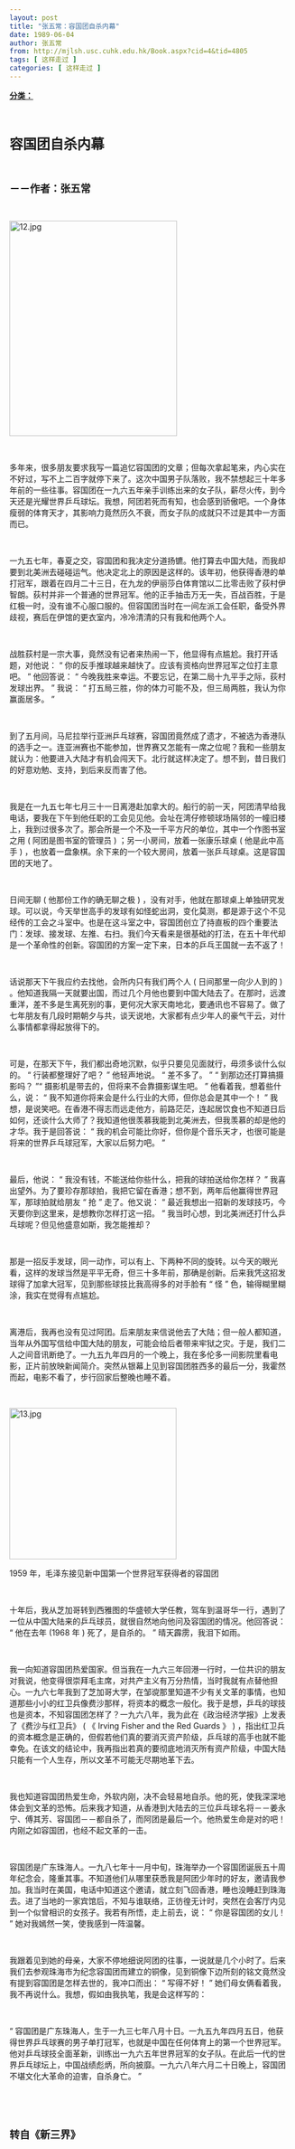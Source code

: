 ```yaml
---
layout: post
title: "张五常：容国团自杀内幕"
date: 1989-06-04
author: 张五常
from: http://mjlsh.usc.cuhk.edu.hk/Book.aspx?cid=4&tid=4805
tags: [ 这样走过 ]
categories: [ 这样走过 ]
---
```


<div style="margin: 15px 10px 10px 0px;">
 <div>
  <span id="ctl00_ContentPlaceHolder1_chapter1_SubjectLabel" style="font-weight:bold;text-decoration:underline;">
   分类：
  </span>
 </div>
 <p class="p1">
  <b>
   <font size="5">
    <span class="s1">
    </span>
    <br/>
   </font>
  </b>
 </p>
 <p class="p2">
  <span class="s1">
   <b>
    <font size="5">
     容国团自杀内幕
    </font>
   </b>
  </span>
 </p>
 <p class="p1">
  <b>
   <font size="4">
    <span class="s1">
    </span>
    <br/>
   </font>
  </b>
 </p>
 <p class="p2">
  <span class="s1">
   <b>
    <font size="4">
     －－作者：张五常
    </font>
   </b>
  </span>
 </p>
 <p class="p1">
  <span class="s1">
  </span>
  <br/>
 </p>
 <p class="p3">
  <span class="s1">
   <img alt="12.jpg" border="0" height="381" src="/medias/contents/4805/12.jpg" width="297"/>
  </span>
 </p>
 <p class="p1">
  <span class="s1">
  </span>
  <br/>
 </p>
 <p class="p2">
  <span class="s1">
   多年来，很多朋友要求我写一篇追忆容国团的文章；但每次拿起笔来，内心实在不好过，写不上二百字就停下来了。这次中国男子队落败，我不禁想起三十年多年前的一些往事。容国团在一九六五年亲手训练出来的女子队，薪尽火传，到今天还是光耀世界乒乓球坛。我想，阿团若死而有知，也会感到骄傲吧。一个身体瘦弱的体育天才，其影响力竟然历久不衰，而女子队的成就只不过是其中一方面而已。
  </span>
 </p>
 <p class="p1">
  <span class="s1">
  </span>
  <br/>
 </p>
 <p class="p2">
  <span class="s1">
   一九五七年，春夏之交，容国团和我决定分道扬镳。他打算去中国大陆，而我却要到北美洲去碰碰运气。他决定北上的原因是这样的。该年初，他获得香港的单打冠军，跟着在四月二十三日，在九龙的伊丽莎白体育馆以二比零击败了荻村伊智朗。荻村并非一个普通的世界冠军。他的正手抽击万无一失，百战百胜，于是红极一时，没有谁不心服口服的。但容国团当时在一间左派工会任职，备受外界歧视，赛后在伊馆的更衣室内，冷冷清清的只有我和他两个人。
  </span>
 </p>
 <p class="p1">
  <span class="s1">
  </span>
  <br/>
 </p>
 <p class="p2">
  <span class="s1">
   战胜荻村是一宗大事，竟然没有记者来热闹一下，他显得有点尴尬。我打开话题，对他说：
  </span>
  <span class="s2">
   “
  </span>
  <span class="s1">
   你的反手推球越来越快了。应该有资格向世界冠军之位打主意吧。
  </span>
  <span class="s2">
   ”
  </span>
  <span class="s1">
   他回答说：
  </span>
  <span class="s2">
   “
  </span>
  <span class="s1">
   今晚我胜来幸运。不要忘记，在第二局十九平手之际，荻村发球出界。
  </span>
  <span class="s2">
   ”
  </span>
  <span class="s1">
   我说：
  </span>
  <span class="s2">
   “
  </span>
  <span class="s1">
   打五局三胜，你的体力可能不及，但三局两胜，我认为你赢面居多。
  </span>
  <span class="s2">
   ”
  </span>
 </p>
 <p class="p1">
  <span class="s1">
  </span>
  <br/>
 </p>
 <p class="p2">
  <span class="s1">
   到了五月间，马尼拉举行亚洲乒乓球赛，容国团竟然成了遗才，不被选为香港队的选手之一。连亚洲赛也不能参加，世界赛又怎能有一席之位呢？我和一些朋友就认为：他要进入大陆才有机会闯天下。北行就这样决定了。想不到，昔日我们的好意劝勉、支持，到后来反而害了他。
  </span>
 </p>
 <p class="p1">
  <span class="s1">
  </span>
  <br/>
 </p>
 <p class="p2">
  <span class="s1">
   我是在一九五七年七月三十一日离港赴加拿大的。船行的前一天，阿团清早给我电话，要我在下午到他任职的工会见见他。会址在湾仔修顿球场隔邻的一幢旧楼上，我到过很多次了。那会所是一个不及一千平方尺的单位，其中一个作图书室之用
  </span>
  <span class="s2">
   (
  </span>
  <span class="s1">
   阿团是图书室的管理员
  </span>
  <span class="s2">
   )
  </span>
  <span class="s1">
   ；另一小房间，放着一张康乐球桌
  </span>
  <span class="s2">
   (
  </span>
  <span class="s1">
   他是此中高手
  </span>
  <span class="s2">
   )
  </span>
  <span class="s1">
   ，也放着一盘象棋。余下来的一个较大房间，放着一张乒乓球桌。这是容国团的天地了。
  </span>
 </p>
 <p class="p1">
  <span class="s1">
  </span>
  <br/>
 </p>
 <p class="p2">
  <span class="s1">
   日间无聊
  </span>
  <span class="s2">
   (
  </span>
  <span class="s1">
   他那份工作的确无聊之极
  </span>
  <span class="s2">
   )
  </span>
  <span class="s1">
   ，没有对手，他就在那球桌上单独研究发球。可以说，今天举世高手的发球有如怪蛇出洞，变化莫测，都是源于这个不见经传的工会之斗室中。也是在这斗室之中，容国团创立了持直板的四个重要法门：发球、接发球、左推、右扫。我们今天看来是很基础的打法，在五十年代却是一个革命性的创新。容国团的方案一定下来，日本的乒乓王国就一去不返了！
  </span>
 </p>
 <p class="p1">
  <span class="s1">
  </span>
  <br/>
 </p>
 <p class="p2">
  <span class="s1">
   话说那天下午我应约去找他，会所内只有我们两个人
  </span>
  <span class="s2">
   (
  </span>
  <span class="s1">
   日间那里一向少人到的
  </span>
  <span class="s2">
   )
  </span>
  <span class="s1">
   。他知道我隔一天就要出国，而过几个月他也要到中国大陆去了。在那时，远渡重洋，差不多是生离死别的事，更何况大家天南地北，要通讯也不容易了。做了七年朋友有几段时期朝夕与共，谈天说地，大家都有点少年人的豪气干云，对什么事情都拿得起放得下的。
  </span>
 </p>
 <p class="p1">
  <span class="s1">
  </span>
  <br/>
 </p>
 <p class="p2">
  <span class="s1">
   可是，在那天下午，我们都出奇地沉默，似乎只要见见面就行，毋须多谈什么似的。
  </span>
  <span class="s2">
   “
  </span>
  <span class="s1">
   行装都整理好了吧？
  </span>
  <span class="s2">
   ”
  </span>
  <span class="s1">
   他轻声地说。
  </span>
  <span class="s2">
   “
  </span>
  <span class="s1">
   差不多了。
  </span>
  <span class="s2">
   ” “
  </span>
  <span class="s1">
   到那边还打算搞摄影吗？
  </span>
  <span class="s2">
   ”“
  </span>
  <span class="s1">
   摄影机是带去的，但将来不会靠摄影谋生吧。
  </span>
  <span class="s2">
   ”
  </span>
  <span class="s1">
   他看着我，想着些什么，说：
  </span>
  <span class="s2">
   “
  </span>
  <span class="s1">
   我不知道你将来会是什么行业的大师，但你总会是其中一个！
  </span>
  <span class="s2">
   ”
  </span>
  <span class="s1">
   我想，是说笑吧。在香港不得志而远走他方，前路茫茫，连起居饮食也不知道日后如何，还谈什么大师了？我知道他很羡慕我能到北美洲去，但我羡慕的却是他的才华。我于是回答说：
  </span>
  <span class="s2">
   “
  </span>
  <span class="s1">
   我的机会可能比你好，但你是个音乐天才，也很可能是将来的世界乒乓球冠军，大家以后努力吧。
  </span>
  <span class="s2">
   ”
  </span>
 </p>
 <p class="p1">
  <span class="s1">
  </span>
  <br/>
 </p>
 <p class="p2">
  <span class="s1">
   最后，他说：
  </span>
  <span class="s2">
   “
  </span>
  <span class="s1">
   我没有钱，不能送给你些什么，把我的球拍送给你怎样？
  </span>
  <span class="s2">
   ”
  </span>
  <span class="s1">
   我喜出望外。为了要珍存那球拍，我把它留在香港；想不到，两年后他赢得世界冠军，那球拍就给朋友
  </span>
  <span class="s2">
   “
  </span>
  <span class="s1">
   抢
  </span>
  <span class="s2">
   ”
  </span>
  <span class="s1">
   走了。他又说：
  </span>
  <span class="s2">
   “
  </span>
  <span class="s1">
   最近我想出一招新的发球技巧，今天要你到这里来，是想教你怎样打这一招。
  </span>
  <span class="s2">
   ”
  </span>
  <span class="s1">
   我当时心想，到北美洲还打什么乒乓球呢？但见他盛意如斯，我怎能推却？
  </span>
 </p>
 <p class="p1">
  <span class="s1">
  </span>
  <br/>
 </p>
 <p class="p2">
  <span class="s1">
   那是一招反手发球，同一动作，可以有上、下两种不同的旋转。以今天的眼光看，这样的发球当然是平平无奇，但三十多年前，那确是创新。后来我凭这招发球得了加拿大冠军，见到那些球技比我高得多的对手脸有
  </span>
  <span class="s2">
   “
  </span>
  <span class="s1">
   怪
  </span>
  <span class="s2">
   ”
  </span>
  <span class="s1">
   色，输得糊里糊涂，我实在觉得有点尴尬。
  </span>
 </p>
 <p class="p1">
  <span class="s1">
  </span>
  <br/>
 </p>
 <p class="p2">
  <span class="s1">
   离港后，我再也没有见过阿团。后来朋友来信说他去了大陆；但一般人都知道，当年从外国写信给中国大陆的朋友，可能会给后者带来牢狱之灾。于是，我们二人之间音讯断绝了。一九五九年四月的一个晚上，我在多伦多一间影院里看电影，正片前放映新闻简介。突然从银幕上见到容国团胜西多的最后一分，我霍然而起，电影不看了，步行回家后整晚也睡不着。
  </span>
 </p>
 <p class="p1">
  <span class="s1">
  </span>
  <br/>
 </p>
 <p class="p3">
  <span class="s1">
   <img alt="13.jpg" border="0" height="268" src="/medias/contents/4805/13.jpg" width="296"/>
  </span>
 </p>
 <p class="p2">
  <span class="s2">
   1959
  </span>
  <span class="s1">
   年，毛泽东接见新中国第一个世界冠军获得者的容国团
  </span>
 </p>
 <p class="p1">
  <span class="s1">
  </span>
  <br/>
 </p>
 <p class="p2">
  <span class="s1">
   十年后，我从芝加哥转到西雅图的华盛顿大学任教，驾车到温哥华一行，遇到了一位从中国大陆来的乒乓球员，就很自然地向他问及容国团的情况。他回答说：
  </span>
  <span class="s2">
   “
  </span>
  <span class="s1">
   他在去年
  </span>
  <span class="s2">
   (1968
  </span>
  <span class="s1">
   年
  </span>
  <span class="s2">
   )
  </span>
  <span class="s1">
   死了，是自杀的。
  </span>
  <span class="s2">
   ”
  </span>
  <span class="s1">
   晴天霹雳，我泪下如雨。
  </span>
 </p>
 <p class="p1">
  <span class="s1">
  </span>
  <br/>
 </p>
 <p class="p2">
  <span class="s1">
   我一向知道容国团热爱国家。但当我在一九六三年回港一行时，一位共识的朋友对我说，他变得很崇拜毛主席，对共产主义有万分热情，当时我就有点替他担心。一九六七年我到了芝加哥大学，在邹谠那里知道不少有关文革的事情，也知道那些小小的红卫兵像费沙那样，将资本的概念一般化。我于是想，乒乓的球技也是资本，不知容国团怎样了？一九六八年，我为此在《政治经济学报》上发表了《费沙与红卫兵》
  </span>
  <span class="s2">
   (
  </span>
  <span class="s1">
   《
  </span>
  <span class="s2">
   Irving Fisher and the Red Guards
  </span>
  <span class="s1">
   》
  </span>
  <span class="s2">
   )
  </span>
  <span class="s1">
   ，指出红卫兵的资本概念是正确的，但假若他们真的要消灭资产阶级，乒乓球的高手也就不能幸免。在该文的结论中，我再指出若真的要彻底地消灭所有资产阶级，中国大陆只能有一个人生存，所以文革不可能无尽期地革下去。
  </span>
 </p>
 <p class="p1">
  <span class="s1">
  </span>
  <br/>
 </p>
 <p class="p2">
  <span class="s1">
   我也知道容国团热爱生命，外软内刚，决不会轻易地自杀。他的死，使我深深地体会到文革的恐怖。后来我才知道，从香港到大陆去的三位乒乓球名将－－姜永宁、傅其芳、容国团－－都自杀了，而阿团是最后一个。他热爱生命是对的吧！内刚之如容国团，也经不起文革的一击。
  </span>
 </p>
 <p class="p1">
  <span class="s1">
  </span>
  <br/>
 </p>
 <p class="p2">
  <span class="s1">
   容国团是广东珠海人。一九八七年十一月中旬，珠海举办一个容国团诞辰五十周年纪念会，隆重其事。不知道他们从哪里获悉我是阿团少年时的好友，邀请我参加。我当时在美国，电话中知道这个邀请，就立刻飞回香港，睡也没睡赶到珠海去。进了当地的一家宾馆后，不知与谁联络，正彷徨无计时，突然在会客厅内见到一个似曾相识的女孩子。我若有所悟，走上前去，说：
  </span>
  <span class="s2">
   “
  </span>
  <span class="s1">
   你是容国团的女儿！
  </span>
  <span class="s2">
   ”
  </span>
  <span class="s1">
   她对我嫣然一笑，使我感到一阵温馨。
  </span>
 </p>
 <p class="p1">
  <span class="s1">
  </span>
  <br/>
 </p>
 <p class="p2">
  <span class="s1">
   我跟着见到她的母亲，大家不停地细说阿团的往事，一说就是几个小时了。后来我们去参观珠海市为纪念容国团而建立的铜像，见到铜像下边所刻的铭文竟然没有提到容国团是怎样去世的，我冲口而出：
  </span>
  <span class="s2">
   “
  </span>
  <span class="s1">
   写得不好！
  </span>
  <span class="s2">
   ”
  </span>
  <span class="s1">
   她们母女俩看着我，我不再说什么。我想，假如由我执笔，我是会这样写的：
  </span>
 </p>
 <p class="p1">
  <span class="s1">
  </span>
  <br/>
 </p>
 <p class="p2">
  <span class="s2">
   “
  </span>
  <span class="s1">
   容国团是广东珠海人，生于一九三七年八月十日。一九五九年四月五日，他获得世界乒乓球赛的男子单打冠军，也就是中国在任何体育上的第一个世界冠军。他对乒乓球技全面革新，训练出一九六五年世界冠军的女子队。在此后一代的世界乒乓球坛上，中国战绩彪炳，所向披靡。一九六八年六月二十日晚上，容国团不堪文化大革命的迫害，自杀身亡。
  </span>
  <span class="s2">
   ”
  </span>
 </p>
 <p class="p1">
  <span class="s1">
  </span>
  <br/>
 </p>
 <p class="p1">
  <b>
   <font size="4">
    <span class="s1">
    </span>
    <br/>
   </font>
  </b>
 </p>
 <p class="p2">
  <span class="s1">
   <b>
    <font size="4">
     转自《新三界》
    </font>
   </b>
  </span>
 </p>
</div>

